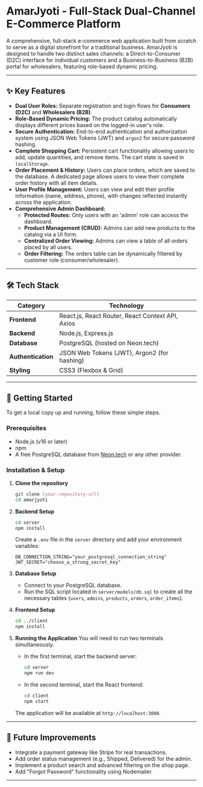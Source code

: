 # AmarJyoti - Full-Stack Dual-Channel E-Commerce Platform

A comprehensive, full-stack e-commerce web application built from scratch to serve as a digital storefront for a traditional business. AmarJyoti is designed to handle two distinct sales channels: a Direct-to-Consumer (D2C) interface for individual customers and a Business-to-Business (B2B) portal for wholesalers, featuring role-based dynamic pricing.


---

## ✨ Key Features

* **Dual User Roles:** Separate registration and login flows for **Consumers (D2C)** and **Wholesalers (B2B)**.
* **Role-Based Dynamic Pricing:** The product catalog automatically displays different prices based on the logged-in user's role.
* **Secure Authentication:** End-to-end authentication and authorization system using JSON Web Tokens (JWT) and `argon2` for secure password hashing.
* **Complete Shopping Cart:** Persistent cart functionality allowing users to add, update quantities, and remove items. The cart state is saved in `localStorage`.
* **Order Placement & History:** Users can place orders, which are saved to the database. A dedicated page allows users to view their complete order history with all item details.
* **User Profile Management:** Users can view and edit their profile information (name, address, phone), with changes reflected instantly across the application.
* **Comprehensive Admin Dashboard:**
    * **Protected Routes:** Only users with an 'admin' role can access the dashboard.
    * **Product Management (CRUD):** Admins can add new products to the catalog via a UI form.
    * **Centralized Order Viewing:** Admins can view a table of all orders placed by all users.
    * **Order Filtering:** The orders table can be dynamically filtered by customer role (consumer/wholesaler).

---

## 🛠️ Tech Stack

| Category      | Technology                                    |
|---------------|-----------------------------------------------|
| **Frontend** | React.js, React Router, React Context API, Axios |
| **Backend** | Node.js, Express.js                           |
| **Database** | PostgreSQL (hosted on Neon.tech)              |
| **Authentication** | JSON Web Tokens (JWT), Argon2 (for hashing)   |
| **Styling** | CSS3 (Flexbox & Grid)                         |


---

## 🚀 Getting Started

To get a local copy up and running, follow these simple steps.

### Prerequisites

* Node.js (v16 or later)
* npm
* A free PostgreSQL database from [Neon.tech](https://neon.tech) or any other provider.

### Installation & Setup

1.  **Clone the repository**
    ```sh
    git clone [your-repository-url]
    cd amarjyoti
    ```

2.  **Backend Setup**
    ```sh
    cd server
    npm install
    ```
    Create a `.env` file in the `server` directory and add your environment variables:
    ```
    DB_CONNECTION_STRING="your_postgresql_connection_string"
    JWT_SECRET="choose_a_strong_secret_key"
    ```

3.  **Database Setup**
    * Connect to your PostgreSQL database.
    * Run the SQL script located in `server/models/db.sql` to create all the necessary tables (`users`, `admins`, `products`, `orders`, `order_items`).

4.  **Frontend Setup**
    ```sh
    cd ../client
    npm install
    ```

5.  **Running the Application**
    You will need to run two terminals simultaneously.
    * In the first terminal, start the backend server:
        ```sh
        cd server
        npm run dev
        ```
    * In the second terminal, start the React frontend:
        ```sh
        cd client
        npm start
        ```
    The application will be available at `http://localhost:3000`.

---

## 🔮 Future Improvements

* Integrate a payment gateway like Stripe for real transactions.
* Add order status management (e.g., Shipped, Delivered) for the admin.
* Implement a product search and advanced filtering on the shop page.
* Add "Forgot Password" functionality using Nodemailer.

---

